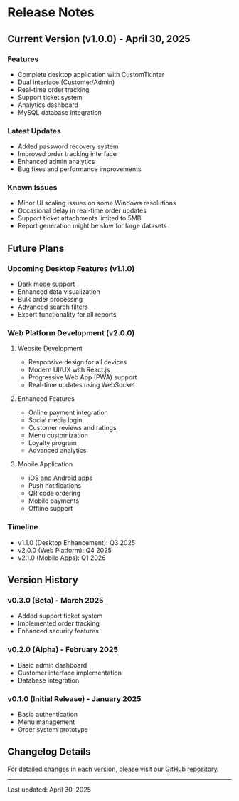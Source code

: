 # Release Notes

## Current Version (v1.0.0) - April 30, 2025

### Features
- Complete desktop application with CustomTkinter
- Dual interface (Customer/Admin)
- Real-time order tracking
- Support ticket system
- Analytics dashboard
- MySQL database integration

### Latest Updates
- Added password recovery system
- Improved order tracking interface
- Enhanced admin analytics
- Bug fixes and performance improvements

### Known Issues
- Minor UI scaling issues on some Windows resolutions
- Occasional delay in real-time order updates
- Support ticket attachments limited to 5MB
- Report generation might be slow for large datasets

## Future Plans

### Upcoming Desktop Features (v1.1.0)
- Dark mode support
- Enhanced data visualization
- Bulk order processing
- Advanced search filters
- Export functionality for all reports

### Web Platform Development (v2.0.0)
1. Website Development
   - Responsive design for all devices
   - Modern UI/UX with React.js
   - Progressive Web App (PWA) support
   - Real-time updates using WebSocket

2. Enhanced Features
   - Online payment integration
   - Social media login
   - Customer reviews and ratings
   - Menu customization
   - Loyalty program
   - Advanced analytics

3. Mobile Application
   - iOS and Android apps
   - Push notifications
   - QR code ordering
   - Mobile payments
   - Offline support

### Timeline
- v1.1.0 (Desktop Enhancement): Q3 2025
- v2.0.0 (Web Platform): Q4 2025
- v2.1.0 (Mobile Apps): Q1 2026

## Version History

### v0.3.0 (Beta) - March 2025
- Added support ticket system
- Implemented order tracking
- Enhanced security features

### v0.2.0 (Alpha) - February 2025
- Basic admin dashboard
- Customer interface implementation
- Database integration

### v0.1.0 (Initial Release) - January 2025
- Basic authentication
- Menu management
- Order system prototype

## Changelog Details
For detailed changes in each version, please visit our [GitHub repository](https://github.com/thisisgaganbirru/Restaurant-Ice-n-Spice/commits/main).

---
Last updated: April 30, 2025